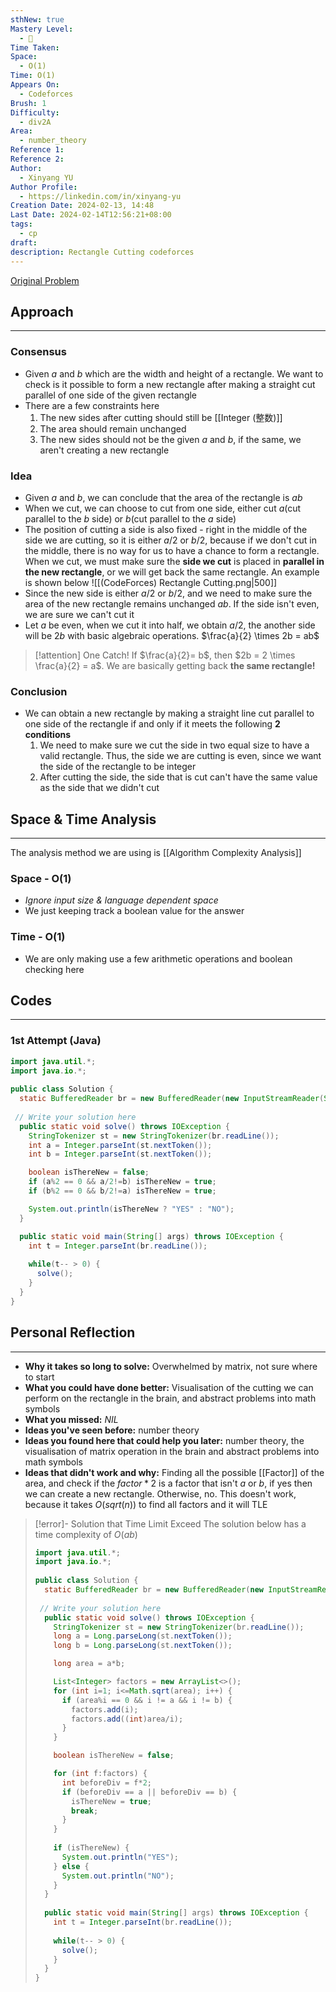 ```yaml
---
sthNew: true
Mastery Level:
  - 📘
Time Taken: 
Space:
  - O(1)
Time: O(1)
Appears On:
  - Codeforces
Brush: 1
Difficulty:
  - div2A
Area:
  - number_theory
Reference 1: 
Reference 2: 
Author:
  - Xinyang YU
Author Profile:
  - https://linkedin.com/in/xinyang-yu
Creation Date: 2024-02-13, 14:48
Last Date: 2024-02-14T12:56:21+08:00
tags:
  - cp
draft: 
description: Rectangle Cutting codeforces
---
```

[Original Problem](https://codeforces.com/contest/1928/problem/A)
## Approach
---
### Consensus
- Given $a$ and $b$ which are the width and height of a rectangle. We want to check is it possible to form a new rectangle after making a straight cut parallel of one side of the given rectangle
- There are a few constraints here 
	1. The new sides after cutting should still be [[Integer (整数)]]
	2. The area should remain unchanged
	3. The new sides should not be the given $a$ and $b$, if the same, we aren't creating a new rectangle

### Idea
- Given $a$ and $b$, we can conclude that the area of the rectangle is $ab$
- When we cut, we can choose to cut from one side, either cut $a$(cut parallel to the $b$ side) or $b$(cut parallel to the $a$ side)
- The position of cutting a side is also fixed - right in the middle of the side we are cutting, so it is either $a/2$ or $b/2$, because if we don't cut in the middle, there is no way for us to have a chance to form a rectangle. When we cut, we must make sure the **side we cut** is placed in **parallel in the new rectangle**, or we will get back the same rectangle. An example is shown below
![[(CodeForces) Rectangle Cutting.png|500]]
- Since the new side is either $a/2$ or $b/2$, and we need to make sure the area of the new rectangle remains unchanged $ab$. If the side isn't even, we are sure we can't cut it
- Let $a$ be even, when we cut it into half, we obtain $a/2$, the another side will be $2b$ with basic algebraic operations. $\frac{a}{2} \times 2b = ab$

>[!attention] One Catch!
>If $\frac{a}{2}= b$, then $2b = 2 \times \frac{a}{2} = a$. We are basically getting back **the same rectangle!** 

### Conclusion
- We can obtain a new rectangle by making a straight line cut parallel to one side of the rectangle if and only if it meets the following **2 conditions**
	1. We need to make sure we cut the side in two equal size to have a valid rectangle. Thus, the side we are cutting is even, since we want the side of the rectangle to be integer
	2. After cutting the side, the side that is cut can't have the same value as the side that we didn't cut

## Space & Time Analysis
---
The analysis method we are using is [[Algorithm Complexity Analysis]]
### Space - O(1)
- *Ignore input size & language dependent space*
- We just keeping track a boolean value for the answer
### Time - O(1)
- We are only making use a few arithmetic operations and boolean checking here 
 

## Codes
---
### 1st Attempt (Java)
```java
import java.util.*;
import java.io.*;
 
public class Solution {
  static BufferedReader br = new BufferedReader(new InputStreamReader(System.in));
 
 // Write your solution here
  public static void solve() throws IOException {
    StringTokenizer st = new StringTokenizer(br.readLine());
    int a = Integer.parseInt(st.nextToken());
    int b = Integer.parseInt(st.nextToken());

    boolean isThereNew = false;
    if (a%2 == 0 && a/2!=b) isThereNew = true;
    if (b%2 == 0 && b/2!=a) isThereNew = true;

    System.out.println(isThereNew ? "YES" : "NO");
  }

  public static void main(String[] args) throws IOException {
    int t = Integer.parseInt(br.readLine());
    
    while(t-- > 0) {
      solve();
    }
  }
}
```

## Personal Reflection
---
- **Why it takes so long to solve:** Overwhelmed by matrix, not sure where to start
- **What you could have done better:** Visualisation of the cutting we can perform on the rectangle in the brain, and abstract problems into math symbols
- **What you missed:** *NIL*
- **Ideas you've seen before:** number theory 
- **Ideas you found here that could help you later:** number theory, the visualisation of matrix operation in the brain and abstract problems into math symbols
- **Ideas that didn't work and why:** Finding all the possible [[Factor]] of the area, and check if the $factor*2$ is a factor that isn't $a$ or $b$, if yes then we can create a new rectangle. Otherwise, no. This doesn't work, because it takes $O(sqrt(n))$ to find all factors and it will TLE
>[!error]- Solution that Time Limit Exceed
> The solution below has a time complexity of $O(ab)$
> ```java
> import java.util.*;
> import java.io.*;
>  
> public class Solution {
>   static BufferedReader br = new BufferedReader(new InputStreamReader(System.in));
>  
>  // Write your solution here
>   public static void solve() throws IOException {
>     StringTokenizer st = new StringTokenizer(br.readLine());
>     long a = Long.parseLong(st.nextToken());
>     long b = Long.parseLong(st.nextToken());
> 
>     long area = a*b;
> 
>     List<Integer> factors = new ArrayList<>();
>     for (int i=1; i<=Math.sqrt(area); i++) {
>       if (area%i == 0 && i != a && i != b) {
>         factors.add(i);
>         factors.add((int)area/i);
>       }
>     }
> 
>     boolean isThereNew = false;
> 
>     for (int f:factors) {
>       int beforeDiv = f*2;
>       if (beforeDiv == a || beforeDiv == b) {
>         isThereNew = true;
>         break;
>       }
>     }
>     
>     if (isThereNew) {
>       System.out.println("YES");
>     } else {
>       System.out.println("NO");
>     }
>   }
>  
>   public static void main(String[] args) throws IOException {
>     int t = Integer.parseInt(br.readLine());
>     
>     while(t-- > 0) {
>       solve();
>     }
>   }
> }
> ```